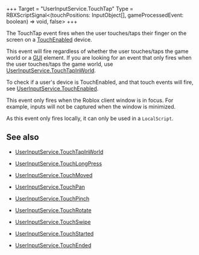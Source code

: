 +++
Target = "UserInputService.TouchTap"
Type = RBXScriptSignal<(touchPositions: InputObject[], gameProcessedEvent: boolean) => void, false>
+++

The TouchTap event fires when the user touches/taps their finger on the screen on a [TouchEnabled](https://developer.roblox.com/api-reference/property/UserInputService/TouchEnabled) device.This event will fire regardless of whether the user touches/taps the game world or a [GUI](https://developer.roblox.com/api-reference/class/GuiObject) element. If you are looking for an event that only fires when the user touches/taps the game world, use [UserInputService.TouchTapInWorld](https://developer.roblox.com/api-reference/event/UserInputService/TouchTapInWorld).To check if a user's device is TouchEnabled, and that touch events will fire, see [UserInputService.TouchEnabled](https://developer.roblox.com/api-reference/property/UserInputService/TouchEnabled).This event only fires when the Roblox client window is in focus. For example, inputs will not be captured when the window is minimized.As this event only fires locally, it can only be used in a `LocalScript`.## See also - [UserInputService.TouchTapInWorld](https://developer.roblox.com/api-reference/event/UserInputService/TouchTapInWorld) - [UserInputService.TouchLongPress](https://developer.roblox.com/api-reference/event/UserInputService/TouchLongPress) - [UserInputService.TouchMoved](https://developer.roblox.com/api-reference/event/UserInputService/TouchMoved) - [UserInputService.TouchPan](https://developer.roblox.com/api-reference/event/UserInputService/TouchPan) - [UserInputService.TouchPinch](https://developer.roblox.com/api-reference/event/UserInputService/TouchPinch) - [UserInputService.TouchRotate](https://developer.roblox.com/api-reference/event/UserInputService/TouchRotate) - [UserInputService.TouchSwipe](https://developer.roblox.com/api-reference/event/UserInputService/TouchSwipe) - [UserInputService.TouchStarted](https://developer.roblox.com/api-reference/event/UserInputService/TouchStarted) - [UserInputService.TouchEnded](https://developer.roblox.com/api-reference/event/UserInputService/TouchEnded)